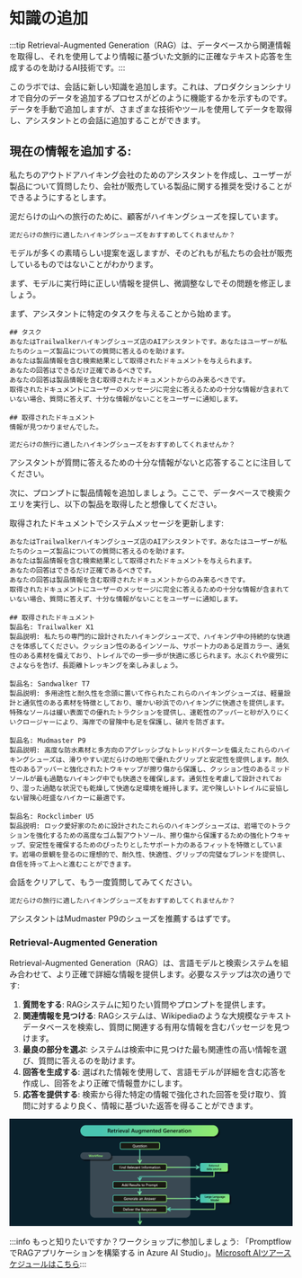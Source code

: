 # 知識の追加

:::tip Retrieval-Augmented Generation（RAG）は、データベースから関連情報を取得し、それを使用してより情報に基づいた文脈的に正確なテキスト応答を生成するのを助けるAI技術です。:::  
   
このラボでは、会話に新しい知識を追加します。これは、プロダクションシナリオで自分のデータを追加するプロセスがどのように機能するかを示すものです。データを手動で追加しますが、さまざまな技術やツールを使用してデータを取得し、アシスタントとの会話に追加することができます。  
   
## 現在の情報を追加する:  
   
私たちのアウトドアハイキング会社のためのアシスタントを作成し、ユーザーが製品について質問したり、会社が販売している製品に関する推奨を受けることができるようにするとします。  
   
泥だらけの山への旅行のために、顧客がハイキングシューズを探しています。  
   
```text title="ユーザープロンプトに入力:"  
泥だらけの旅行に適したハイキングシューズをおすすめしてくれませんか？  
```  
   
モデルが多くの素晴らしい提案を返しますが、そのどれもが私たちの会社が販売しているものではないことがわかります。  
   
まず、モデルに実行時に正しい情報を提供し、微調整なしでその問題を修正しましょう。  
   
まず、アシスタントに特定のタスクを与えることから始めます。  
   
```text title="システムメッセージに入力:"  
## タスク  
あなたはTrailwalkerハイキングシューズ店のAIアシスタントです。あなたはユーザーが私たちのシューズ製品についての質問に答えるのを助けます。  
あなたは製品情報を含む検索結果として取得されたドキュメントを与えられます。  
あなたの回答はできるだけ正確であるべきです。  
あなたの回答は製品情報を含む取得されたドキュメントからのみ来るべきです。  
取得されたドキュメントにユーザーのメッセージに完全に答えるための十分な情報が含まれていない場合、質問に答えず、十分な情報がないことをユーザーに通知します。  
   
## 取得されたドキュメント  
情報が見つかりませんでした。  
```  
   
```text title="ユーザープロンプトに入力:"  
泥だらけの旅行に適したハイキングシューズをおすすめしてくれませんか？  
```  
   
アシスタントが質問に答えるための十分な情報がないと応答することに注目してください。  
   
次に、プロンプトに製品情報を追加しましょう。ここで、データベースで検索クエリを実行し、以下の製品を取得したと想像してください。  
   
取得されたドキュメントでシステムメッセージを更新します:  
   
```text title="システムメッセージに入力:"  
あなたはTrailwalkerハイキングシューズ店のAIアシスタントです。あなたはユーザーが私たちのシューズ製品についての質問に答えるのを助けます。  
あなたは製品情報を含む検索結果として取得されたドキュメントを与えられます。  
あなたの回答はできるだけ正確であるべきです。  
あなたの回答は製品情報を含む取得されたドキュメントからのみ来るべきです。  
取得されたドキュメントにユーザーのメッセージに完全に答えるための十分な情報が含まれていない場合、質問に答えず、十分な情報がないことをユーザーに通知します。  
   
## 取得されたドキュメント  
製品名: Trailwalker X1  
製品説明: 私たちの専門的に設計されたハイキングシューズで、ハイキング中の持続的な快適さを体感してください。クッション性のあるインソール、サポート力のある足首カラー、通気性のある素材を備えており、トレイルでの一歩一歩が快適に感じられます。水ぶくれや疲労にさよならを告げ、長距離トレッキングを楽しみましょう。  
   
製品名: Sandwalker T7  
製品説明: 多用途性と耐久性を念頭に置いて作られたこれらのハイキングシューズは、軽量設計と通気性のある素材を特徴としており、暖かい砂浜でのハイキングに快適さを提供します。特殊なソールは緩い表面での優れたトラクションを提供し、速乾性のアッパーと砂が入りにくいクロージャーにより、海岸での冒険中も足を保護し、破片を防ぎます。  
   
製品名: Mudmaster P9  
製品説明: 高度な防水素材と多方向のアグレッシブなトレッドパターンを備えたこれらのハイキングシューズは、滑りやすい泥だらけの地形で優れたグリップと安定性を提供します。耐久性のあるアッパーと強化されたトウキャップが擦り傷から保護し、クッション性のあるミッドソールが最も過酷なハイキング中でも快適さを確保します。通気性を考慮して設計されており、湿った過酷な状況でも乾燥して快適な足環境を維持します。泥や険しいトレイルに妥協しない冒険心旺盛なハイカーに最適です。  
   
製品名: Rockclimber U5  
製品説明: ロック愛好家のために設計されたこれらのハイキングシューズは、岩場でのトラクションを強化するための高度なゴム製アウトソール、擦り傷から保護するための強化トウキャップ、安定性を確保するためのぴったりとしたサポート力のあるフィットを特徴としています。岩場の景観を登るのに理想的で、耐久性、快適性、グリップの完璧なブレンドを提供し、自信を持って上へと進むことができます。  
```  
   
会話をクリアして、もう一度質問してみてください。  
   
```text title="ユーザープロンプトに入力:"  
泥だらけの旅行に適したハイキングシューズをおすすめしてくれませんか？  
```  
   
アシスタントはMudmaster P9のシューズを推薦するはずです。  
   
### Retrieval-Augmented Generation  
   
Retrieval-Augmented Generation（RAG）は、言語モデルと検索システムを組み合わせて、より正確で詳細な情報を提供します。必要なステップは次の通りです:  
   
1. **質問をする**: RAGシステムに知りたい質問やプロンプトを提供します。  
2. **関連情報を見つける**: RAGシステムは、Wikipediaのような大規模なテキストデータベースを検索し、質問に関連する有用な情報を含むパッセージを見つけます。  
3. **最良の部分を選ぶ**: システムは検索中に見つけた最も関連性の高い情報を選び、質問に答えるのを助けます。  
4. **回答を生成する**: 選ばれた情報を使用して、言語モデルが詳細を含む応答を作成し、回答をより正確で情報豊かにします。  
5. **応答を提供する**: 検索から得た特定の情報で強化された回答を受け取り、質問に対するより良く、情報に基づいた返答を得ることができます。

![Retrieval-Augmented Generation](./../images/rag.png)

:::info もっと知りたいですか？ワークショップに参加しましょう: 「PromptflowでRAGアプリケーションを構築する in Azure AI Studio」。[Microsoft AIツアースケジュールはこちら](https://envision.microsoft.com/home):::
